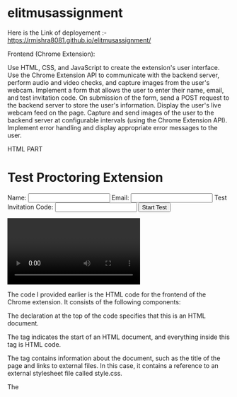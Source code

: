 # elitmusassignment


Here is the Link of deployement :- https://rmishra8081.github.io/elitmusassignment/



Frontend (Chrome Extension):

Use HTML, CSS, and JavaScript to create the extension's user interface.
Use the Chrome Extension API to communicate with the backend server, perform audio and video checks, and capture images from the user's webcam.
Implement a form that allows the user to enter their name, email, and test invitation code.
On submission of the form, send a POST request to the backend server to store the user's information.
Display the user's live webcam feed on the page.
Capture and send images of the user to the backend server at configurable intervals (using the Chrome Extension API).
Implement error handling and display appropriate error messages to the user.

HTML PART

<!DOCTYPE html>
<html>
  <head>
    <title>Test Proctoring Extension</title>
    <link rel="stylesheet" href="style.css">
  </head>
  <body>
    <h1>Test Proctoring Extension</h1>
    <form id="test-form">
      <label for="name">Name:</label>
      <input type="text" id="name" name="name" required>
      <label for="email">Email:</label>
      <input type="email" id="email" name="email" required>
      <label for="code">Test Invitation Code:</label>
      <input type="text" id="code" name="code" required>
      <button type="submit" id="start-test">Start Test</button>
    </form>
    <div id="video-container">
      <video id="video" autoplay></video>
    </div>
  </body>
  <script src="script.js"></script>
</html>


The code I provided earlier is the HTML code for the frontend of the Chrome extension. It consists of the following components:

The <!DOCTYPE html> declaration at the top of the code specifies that this is an HTML document.

The <html> tag indicates the start of an HTML document, and everything inside this tag is HTML code.

The <head> tag contains information about the document, such as the title of the page and links to external files. In this case, it contains a reference to an external stylesheet file called style.css.

The <title> tag specifies the title of the page, which appears in the browser's title bar.

The <link> tag with rel="stylesheet" and href="style.css" attributes links to an external CSS file called style.css, which is used to style the HTML elements.

The <body> tag contains all the visible content of the page.

The <h1> tag contains the heading of the page.

The <form> tag contains a form that allows the user to input their name, email, and test invitation code.

The <label> tags provide a label for each form input.

The <input> tags specify the form inputs, with type, id, and name attributes. The required attribute indicates that the user must fill in these fields before submitting the form.

The <button> tag specifies a button that the user clicks to start the test.

The <div> tag creates a container for the video element.

The <video> tag creates a video element that will display the user's webcam feed once the test has started. The autoplay attribute starts the video automatically when the page is loaded.

The final <script> tag specifies a link to an external JavaScript file called script.js, which will contain the logic for the frontend of the extension.

CSS PART

body {
  font-family: Arial, sans-serif;
}

h1 {
  text-align: center;
}

form {
  display: flex;
  flex-direction: column;
  align-items: center;
  margin-top: 50px;
}

label {
  margin-top: 10px;
}

input {
  width: 250px;
  padding: 5px;
  margin-left: 10px;
}

button {
  margin-top: 20px;
  background-color: #4CAF50;
  color: white;
  border: none;
  padding: 10px 20px;
  text-align: center;
  text-decoration: none;
  display: inline-block;
  font-size: 16px;
  border-radius: 5px;
  cursor: pointer;
}

#video-container {
  margin-top: 50px;
  display: flex;
  justify-content: center;
}

#video {
  width: 640px;
  height: 480px;
  border: 2px solid black;
}
The code provided is CSS code, which is used to style the HTML elements in the frontend of the Chrome extension. It applies styles to the different elements of the HTML code, including the form, input fields, button, and video container. Let's go over each style rule:

body: sets the font family for the entire document to Arial or a sans-serif font.

h1: centers the text of the heading.

form: sets the display property to flex, which allows us to use flexbox properties to style the form elements. The flex direction is set to column, which stacks the form elements on top of each other. The align-items property centers the form elements horizontally. The margin-top property creates space between the heading and the form.

label: sets the margin-top property to create space between each form input and its label.

input: sets the width property of the input fields to 250px, adds padding of 5px, and adds left margin of 10px. This creates a consistent size and spacing for the input fields.

button: styles the button with a green background color, white text, and no border. The padding creates a button size, the text-align property centers the text horizontally, the border-radius creates rounded corners, and the cursor property changes the mouse pointer to a hand when hovering over the button.

#video-container: sets the margin-top property to create space between the form and the video container. The display property is set to flex, which centers the video element horizontally using justify-content.

#video: sets the width and height properties of the video element to 640px and 480px, respectively. The border property adds a 2px solid black border around the video element. This creates a consistent size and style for the video element.


JavaScript File

const form = document.getElementById('test-form');
const startTestButton = document.getElementById('start-test');
const video = document.getElementById('video');
const videoContainer = document.getElementById('video-container');
let intervalId;

// Set up getUserMedia constraints for video and audio
const constraints = {
  video: true,
  audio: true
};

// Handle form submission
form.addEventListener('submit', (event) => {
  event.preventDefault();
  const name = form.elements['name'].value;
  const email = form.elements['email'].value;
  const code = form.elements['code'].value;
  const data = {
    name,
    email,
    code
  };
  // Send data to backend server
  fetch('https://example.com/api/start-test', {
    method: 'POST',
    body: JSON.stringify(data),
    headers: {
      'Content-Type': 'application/json'
    }
  })
  .then(response => response.json())
  .then(data => {
    console.log(data);
  })
  .catch(error => {
    console.error(error);
  });
  // Start video and audio streams
  startMedia();
});

// Get video and audio streams
function startMedia() {
  navigator.mediaDevices.getUserMedia(constraints)
    .then(stream => {
      video.srcObject = stream;
      video.play();
      videoContainer.style.display = 'block';
      // Start image capture at 3 minute intervals
      intervalId = setInterval(() => {
        captureImage();
      }, 180000);
    })
    .catch(error => {
      console.error(error);
    });
}

// Capture and send image to backend server
function captureImage() {
  const canvas = document.createElement('canvas');
  canvas.width = video.videoWidth;
  canvas.height = video.videoHeight;
  canvas.getContext('2d').drawImage(video, 0, 0, canvas.width, canvas.height);
  const imageData = canvas.toDataURL('image/png');
  const data = {
    image: imageData,
    timestamp: Date.now()
  };
  // Send image data to backend server
  fetch('https://example.com/api/capture-image', {
    method: 'POST',
    body: JSON.stringify(data),
    headers: {
      'Content-Type': 'application/json'
    }
  }) 
  .then(response => response.json())
  .then(data => {
    console.log(data);
  })
  .catch(error => {
    console.error(error);
  });
}

// Stop video and audio streams when window is closed
window.addEventListener('beforeunload', () => {
  clearInterval(intervalId);
  video.pause();
  video.srcObject.getTracks().forEach(track => track.stop());
});


This code is an example of a simple JavaScript program that uses WebRTC to access the user's webcam and microphone, captures an image every three minutes, and sends it to a backend server for test proctoring purposes.

The program starts by setting up some constants and variables and defining a set of constraints for the user's webcam and microphone. It then listens for the form submission event and sends the form data to a backend server using the Fetch API.

Once the form data is submitted, the program uses the getUserMedia() method to access the user's webcam and microphone and displays the video stream on the page. It also sets up an interval that captures an image from the video stream every three minutes using the captureImage() function.

The captureImage() function creates a new canvas element, draws the current frame from the video stream onto the canvas, and converts the canvas to a base64-encoded image data URL using the toDataURL() method. It then sends the image data and a timestamp to the backend server using the Fetch API.

Finally, the program sets up an event listener to stop the video and audio streams and clear the interval that captures images when the window is closed.
